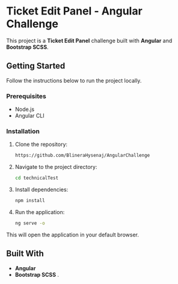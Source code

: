 # Ticket Edit Panel - Angular Challenge

This project is a **Ticket Edit Panel** challenge built with **Angular** and **Bootstrap SCSS**.

## Getting Started

Follow the instructions below to run the project locally.

### Prerequisites

- Node.js
- Angular CLI

### Installation

1. Clone the repository:

    ```bash
   https://github.com/BlineraHysenaj/AngularChallenge
    ```

2. Navigate to the project directory:

    ```bash
    cd technicalTest
    ```

3. Install dependencies:

    ```bash
    npm install
    ```

4. Run the application:

    ```bash
    ng serve -o
    ```

This will open the application in your default browser.

## Built With

- **Angular**
- **Bootstrap SCSS**
.
